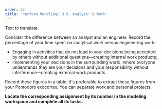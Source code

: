 ```yaml
---
order: 23
title: 'Perform Modeling: 3.9. Analyst''s Work'
---
```


Text to translate:

Consider the difference between an analyst and an engineer. Record the percentage of your time spent on analytical work versus engineering work:

* Engaging in activities that do not lead to your decisions being accepted by others without additional questions—creating internal work products;
* Implementing your decisions in the surrounding world, where everyone understands they are your decisions and your responsibility without interference—creating external work products.

Record these figures in a table; it's preferable to extract these figures from your Pomodoro exocortex. You can separate work and personal projects.

**Locate the corresponding assignment by its number in the modeling workspace and complete all its tasks.**